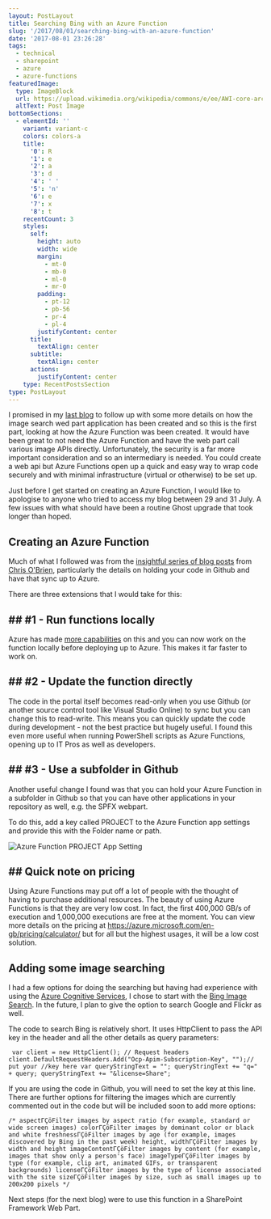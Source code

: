 ```yaml
---
layout: PostLayout
title: Searching Bing with an Azure Function
slug: '/2017/08/01/searching-bing-with-an-azure-function'
date: '2017-08-01 23:26:28'
tags:
  - technical
  - sharepoint
  - azure
  - azure-functions
featuredImage:
  type: ImageBlock
  url: https://upload.wikimedia.org/wikipedia/commons/e/ee/AWI-core-archive_hg.jpg
  altText: Post Image
bottomSections:
  - elementId: ''
    variant: variant-c
    colors: colors-a
    title:
      '0': R
      '1': e
      '2': a
      '3': d
      '4': ' '
      '5': 'n'
      '6': e
      '7': x
      '8': t
    recentCount: 3
    styles:
      self:
        height: auto
        width: wide
        margin:
          - mt-0
          - mb-0
          - ml-0
          - mr-0
        padding:
          - pt-12
          - pb-56
          - pr-4
          - pl-4
        justifyContent: center
      title:
        textAlign: center
      subtitle:
        textAlign: center
      actions:
        justifyContent: center
    type: RecentPostsSection
type: PostLayout
---
```


I promised in my [last blog](https://www.mcd79.com/fed-up-hunting-down-images-for-your-news-pages-in-sharepoint/) to follow up with some more details on how the image search wed part application has been created and so this is the first part, looking at how the Azure Function was been created. It would have been great to not need the Azure Function and have the web part call various image APIs directly. Unfortunately, the security is a far more important consideration and so an intermediary is needed. You could create a web api but Azure Functions open up a quick and easy way to wrap code securely and with minimal infrastructure (virtual or otherwise) to be set up.

Just before I get started on creating an Azure Function, I would like to apologise to anyone who tried to access my blog between 29 and 31 July. A few issues with what should have been a routine Ghost upgrade that took longer than hoped.

## Creating an Azure Function

Much of what I followed was from the [insightful series of blog posts](http://www.sharepointnutsandbolts.com/2017/04/calling-azure-function-from-sharepoint.html) from [Chris O'Brien](https://twitter.com/ChrisO_Brien), particularly the details on holding your code in Github and have that sync up to Azure.

There are three extensions that I would take for this:

## ## #1 - Run functions locally

Azure has made [more capabilities](https://docs.microsoft.com/en-us/azure/azure-functions/functions-run-local) on this and you can now work on the function locally before deploying up to Azure. This makes it far faster to work on.

## ## #2 - Update the function directly

The code in the portal itself becomes read-only when you use Github (or another source control tool like Visual Studio Online) to sync but you can change this to read-write. This means you can quickly update the code during development - not the best practice but hugely useful. I found this even more useful when running PowerShell scripts as Azure Functions, opening up to IT Pros as well as developers.

## ## #3 - Use a subfolder in Github

Another useful change I found was that you can hold your Azure Function in a subfolder in Github so that you can have other applications in your repository as well, e.g. the SPFX webpart.

To do this, add a key called PROJECT to the Azure Function app settings and provide this with the Folder name or path.

![Azure Function PROJECT App Setting](/images/2017/08/Azure-Function-PROJECT-App-setting.JPG)

## ## Quick note on pricing

Using Azure Functions may put off a lot of people with the thought of having to purchase additional resources. The beauty of using Azure Functions is that they are very low cost. In fact, the first 400,000 GB/s of execution and 1,000,000 executions are free at the moment. You can view more details on the pricing at https://azure.microsoft.com/en-gb/pricing/calculator/ but for all but the highest usages, it will be a low cost solution.

## Adding some image searching

I had a few options for doing the searching but having had experience with using the [Azure Cognitive Services](https://azure.microsoft.com/en-gb/services/cognitive-services/), I chose to start with the [Bing Image Search](https://docs.microsoft.com/en-gb/azure/cognitive-services/bing-image-search/search-the-web). In the future, I plan to give the option to search Google and Flickr as well.

The code to search Bing is relatively short. It uses HttpClient to pass the API key in the header and all the other details as query parameters:

` var client = new HttpClient(); // Request headers client.DefaultRequestHeaders.Add("Ocp-Apim-Subscription-Key", "");// put your //key here var queryStringText = ""; queryStringText += "q=" + query; queryStringText += "&license=Share";`

If you are using the code in Github, you will need to set the key at this line. There are further options for filtering the images which are currently commented out in the code but will be included soon to add more options:

`/* aspectΓÇöFilter images by aspect ratio (for example, standard or wide screen images) colorΓÇöFilter images by dominant color or black and white freshnessΓÇöFilter images by age (for example, images discovered by Bing in the past week) height, widthΓÇöFilter images by width and height imageContentΓÇöFilter images by content (for example, images that show only a person's face) imageTypeΓÇöFilter images by type (for example, clip art, animated GIFs, or transparent backgrounds) licenseΓÇöFilter images by the type of license associated with the site sizeΓÇöFilter images by size, such as small images up to 200x200 pixels */`

Next steps (for the next blog) were to use this function in a SharePoint Framework Web Part.
